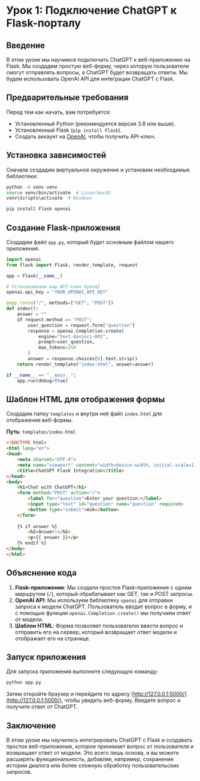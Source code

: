 
# Урок 1: Подключение ChatGPT к Flask-порталу

## Введение
В этом уроке мы научимся подключать ChatGPT к веб-приложению на Flask. Мы создадим простую веб-форму, через которую пользователи смогут отправлять вопросы, а ChatGPT будет возвращать ответы. Мы будем использовать OpenAI API для интеграции ChatGPT с Flask.

## Предварительные требования
Перед тем как начать, вам потребуется:
- Установленный Python (рекомендуется версия 3.8 или выше).
- Установленный Flask (`pip install Flask`).
- Создать аккаунт на [OpenAI](https://beta.openai.com/signup/), чтобы получить API-ключ.

## Установка зависимостей
Сначала создадим виртуальное окружение и установим необходимые библиотеки:

```bash
python -m venv venv
source venv/bin/activate  # Linux/macOS
venv\Scripts\activate  # Windows

pip install Flask openai
```

## Создание Flask-приложения
Создадим файл `app.py`, который будет основным файлом нашего приложения.

```python
import openai
from flask import Flask, render_template, request

app = Flask(__name__)

# Устанавливаем ваш API-ключ OpenAI
openai.api_key = "YOUR_OPENAI_API_KEY"

@app.route("/", methods=["GET", "POST"])
def index():
    answer = ""
    if request.method == "POST":
        user_question = request.form["question"]
        response = openai.Completion.create(
            engine="text-davinci-003",
            prompt=user_question,
            max_tokens=150
        )
        answer = response.choices[0].text.strip()
    return render_template("index.html", answer=answer)

if __name__ == "__main__":
    app.run(debug=True)
```

## Шаблон HTML для отображения формы
Создадим папку `templates` и внутри неё файл `index.html` для отображения веб-формы.

**Путь**: `templates/index.html`

```html
<!DOCTYPE html>
<html lang="en">
<head>
    <meta charset="UTF-8">
    <meta name="viewport" content="width=device-width, initial-scale=1.0">
    <title>ChatGPT Flask Integration</title>
</head>
<body>
    <h1>Chat with ChatGPT</h1>
    <form method="POST" action="/">
        <label for="question">Enter your question:</label>
        <input type="text" id="question" name="question" required>
        <button type="submit">Ask</button>
    </form>
    
    {% if answer %}
        <h2>Answer:</h2>
        <p>{{ answer }}</p>
    {% endif %}
</body>
</html>
```

## Объяснение кода
1. **Flask-приложение**: Мы создали простое Flask-приложение с одним маршрутом (`/`), который обрабатывает как GET, так и POST запросы.
2. **OpenAI API**: Мы используем библиотеку `openai` для отправки запроса к модели ChatGPT. Пользователь вводит вопрос в форму, и с помощью функции `openai.Completion.create()` мы получаем ответ от модели.
3. **Шаблон HTML**: Форма позволяет пользователю ввести вопрос и отправить его на сервер, который возвращает ответ модели и отображает его на странице.

## Запуск приложения
Для запуска приложения выполните следующую команду:

```bash
python app.py
```

Затем откройте браузер и перейдите по адресу [http://127.0.0.1:5000/](http://127.0.0.1:5000/), чтобы увидеть веб-форму. Введите вопрос и получите ответ от ChatGPT.

## Заключение
В этом уроке мы научились интегрировать ChatGPT с Flask и создавать простое веб-приложение, которое принимает вопрос от пользователя и возвращает ответ от модели. Это всего лишь основа, и вы можете расширять функциональность, добавляя, например, сохранение истории диалога или более сложную обработку пользовательских запросов.
